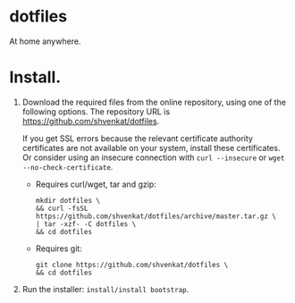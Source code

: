 # dotfiles

At home anywhere.

# Install.

1.  Download the required files from the online repository, using one of the following options. The
    repository URL is https://github.com/shvenkat/dotfiles.

    If you get SSL errors because the relevant certificate authority certificates are not available
    on your system, install these certificates. Or consider using an insecure connection with `curl
    --insecure` or `wget --no-check-certificate`.

    * Requires curl/wget, tar and gzip:
        ```
        mkdir dotfiles \
        && curl -fsSL https://github.com/shvenkat/dotfiles/archive/master.tar.gz \
        | tar -xzf- -C dotfiles \
        && cd dotfiles
        ```

    * Requires git:
        ```
        git clone https://github.com/shvenkat/dotfiles \
        && cd dotfiles
        ```

2. Run the installer: `install/install bootstrap`.
